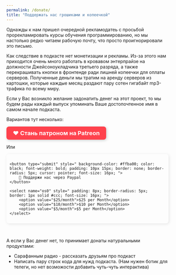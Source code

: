 ```yaml
---
permalink: /donate/
title: "Поддержать нас грошиками и копеечкой"
---
```

Однажды к нам пришел очередной рекламодатеь с просьбой прорекламировать курсы обучения программированию, но мы настолько редко читаем рабочую почту, что просто проигнорировали это письмо.  

Как следствие в подкасте нет монетизации и рекламы. Из-за этого нам приходится очень много работать в кровавом энтерпрайзе на должности Джейсоноукладчика третьего разряда, а также перекрашивать кнопки в фронтенде ради лишней копеечки для оплаты серверов. Полученные деньги мы тратим на аренду серверов из картошки, которые каждые месяц раздают пару сотен гигабайт mp3-трафика по всему миру. 

Если у Вас возникло желание задонатить денег на этот проект, то мы будем рады каждый выпуск упоминать Ваше достопочтенное имя в самом начале подкаста.

Вариантов тут несколько:

<a href="https://www.patreon.com/rcmp" target="_blank" style="
display: inline-block;
background-color: #FF424D;
color: white;
font-weight: bold;
padding: 10px 20px;
border-radius: 8px;
text-decoration: none;
font-size: 18px;
box-shadow: 2px 2px 10px rgba(0,0,0,0.2);
">
❤️ Стань патроном на Patreon
</a>

Или

<form action="https://www.paypal.com/cgi-bin/webscr" method="post" target="_top" style="display: flex; gap: 10px; padding: 10px; border-radius: 8px; box-shadow: 2px 2px 10px rgba(0,0,0,0.1); ">
    <input type="hidden" name="cmd" value="_s-xclick">
    <input type="hidden" name="hosted_button_id" value="5YQDFQ9LCLKTU">

    <button type="submit" style=" background-color: #ffba00; color: black; font-weight: bold; padding: 10px 15px; border: none; border-radius: 5px; cursor: pointer; font-size: 16px; ">
        💛 Поддержи нас через Paypal
    </button>

    <select name="os0" style=" padding: 8px; border-radius: 5px; border: 1px solid #ccc; font-size: 16px; ">
        <option value="$25/month">$25 per Month</option>
        <option value="$10/month">$10 per Month</option>
        <option value="$5/month">$5 per Month</option>
    </select>
</form>

<br>

А если у Вас денег нет, то принимает донаты натуральными продуктами:

* Сарафанным радио - рассказать друзьям про подкаст
* Написать пару строк кода для нужд подкаста. (Нам нужен ботик для телеги, но нет возможости добавить чуть-чуть интерактива) 
